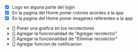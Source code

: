 - [x] Logo en alguna parte del login
- [x] En la pagina del Home poner colores acordes a la app
- [x] En la pagina del Home poner imagenes referentes a la app
- [] Poner una grafica en los recolectores
- [] Agregar la funcionalidad de "Agregar recolector"
- [] Agregar la funcionalidad de "Eliminar recolector"
- [] Agregar funcion de notificacion
